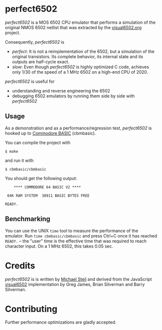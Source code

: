 # perfect6502

*perfect6502* is a MOS 6502 CPU emulator that performs a simulation of the original NMOS 6502 netlist that was extracted by the [visual6502.org](http://www.visual6502.org/) project.

Consequently, *perfect6502* is
* *perfect*: It is not a reimplementation of the 6502, but a simulation of the original transistors. Its complete behavior, its internal state and its outputs are half-cycle exact.
* *slow*: Even though *perfect6502* is highly optimized C code, achieves only 1/30 of the speed of a 1 MHz 6502 on a high-end CPU of 2020.

*perfect6502* is useful for
* understanding and reverse engineering the 6502
* debugging 6502 emulators by running them side by side with *perfect6502*

## Usage

As a demonstration and as a performance/regression test, *perfect6502* is hooked up to [Commodore BASIC](http://en.wikipedia.org/wiki/Commodore_BASIC) (cbmbasic).

You can compile the project with

	$ make

and run it with

	$ cbmbasic/cbmbasic

You should get the following output:

		**** COMMODORE 64 BASIC V2 ****
	
	 64K RAM SYSTEM  38911 BASIC BYTES FREE
	
	READY.

## Benchmarking

You can use the UNIX `time` tool to measure the performance of the emulator. Run `time cbmbasic/cbmbasic` and press Ctrl+C once it has reached `READY.` – the "user" time is the effective time that was required to reach character input. On a 1 MHz 6502, this takes 0.05 sec.

# Credits

*perfect6502* is is written by [Michael Steil](http://www.pagetable.com/) and derived from the JavaScript [visual6502](https://github.com/trebonian/visual6502) implementation by Greg James, Brian Silverman and Barry Silverman.

# Contributing

Further performance optimizations are gladly accepted.